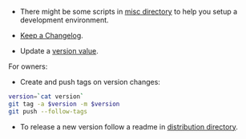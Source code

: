 - There might be some scripts in [misc directory](/misc/) to help you setup a development environment.

- [Keep a Changelog](https://keepachangelog.com/en/0.3.0/).

- Update a [version value](/src/zsh_jupyter_kernel/version).

For owners:

- Create and push tags on version changes: 
```zsh
version=`cat version`
git tag -a $version -m $version
git push --follow-tags
```

- To release a new version follow a readme in [distribution directory](/dist/).
